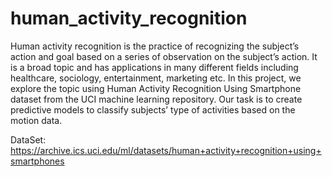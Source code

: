 # human_activity_recognition

Human activity recognition is the practice of recognizing the subject’s action and goal based on a series of observation on the subject’s action. It is a broad topic and has applications in many different fields including healthcare, sociology, entertainment, marketing etc. In this project, we explore the topic using Human Activity Recognition Using Smartphone dataset from the UCI machine learning repository. Our task is to create predictive models to classify subjects’ type of activities based on the motion data.

DataSet: https://archive.ics.uci.edu/ml/datasets/human+activity+recognition+using+smartphones
